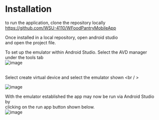# Installation
to run the application, clone the repository locally <br />
https://github.com/WSU-4110/WFoodPantryMobileApp

Once installed in a local repository, open android studio <br />
and open the project file.


To set up the emulator within Android Studio. Select the AVD manager <br />
under the tools tab <br/>
![image](https://user-images.githubusercontent.com/12967854/113517423-df852f00-954d-11eb-945a-00fe62faddaa.png)

<br /> Select create virtual device and select the emulator shown <br / >

![image](https://user-images.githubusercontent.com/12967854/113517474-22470700-954e-11eb-86b7-eb0da4b80216.png)

With the emulator established the app may now be run via Android Studio by <br />
clicking on the run app button shown below. <br />
![image](https://user-images.githubusercontent.com/12967854/113517590-d5176500-954e-11eb-83de-c59f3386d720.png)


